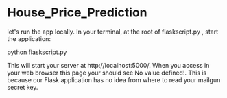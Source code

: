 #  House_Price_Prediction

 let's run the app locally. In your terminal, at the root of flaskscript.py , start the application: 
 
 python flaskscript.py


This will start your server at http://localhost:5000/. When you access in your web browser this page your should see No value defined!. This is because our Flask application has no idea from where to read your mailgun secret key.
